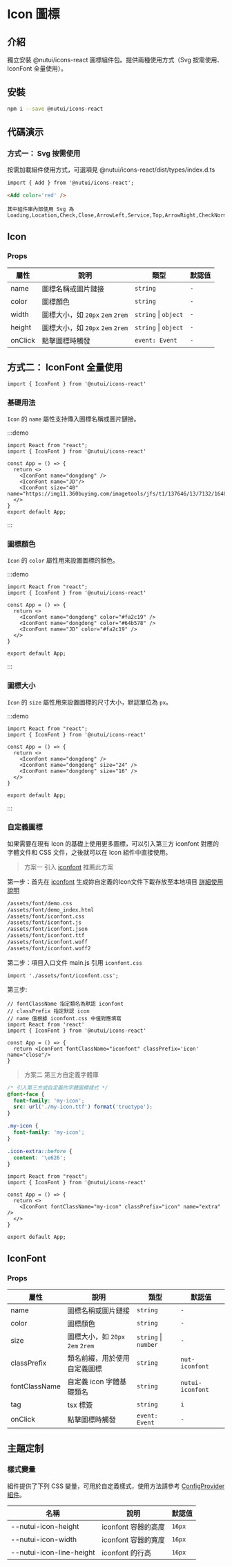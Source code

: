 # Icon 圖標

## 介紹

獨立安裝 @nutui/icons-react 圖標組件包。提供兩種使用方式（Svg 按需使用、IconFont 全量使用）。

## 安裝

```bash
npm i --save @nutui/icons-react
```

## 代碼演示

### 方式一： Svg 按需使用

按需加載組件使用方式，可選項見 @nutui/icons-react/dist/types/index.d.ts

```html
import { Add } from '@nutui/icons-react';

<Add color='red' />
```

<icon-demo />

```
其中組件庫內部使用 Svg 為
Loading,Location,Check,Close,ArrowLeft,Service,Top,ArrowRight,CheckNormal,Checked,CheckDisabled,JoySmile,Image,ImageError,CircleClose,MaskClose,Minus,Plus,ArrowUp,ArrowDown,Notice,CheckChecked,StarN,Tips,Loading1,TriangleUp,TriangleDown,Photograph,Failure,Del,Link,Download
```

## Icon

### Props

| 屬性 | 說明 | 類型 | 默認值 |
| --- | --- | --- | --- |
| name | 圖標名稱或圖片鏈接 | `string` | `-` |
| color | 圖標顏色 | `string` | `-` |
| width | 圖標大小，如 `20px` `2em` `2rem` | `string` \| `object` | `-` |
| height | 圖標大小，如 `20px` `2em` `2rem` | `string` \| `object` | `-` |
| onClick | 點擊圖標時觸發 | `event: Event` | `-` |

## 方式二： IconFont 全量使用

```tsx
import { IconFont } from '@nutui/icons-react'
```

### 基礎用法

`Icon` 的 `name` 屬性支持傳入圖標名稱或圖片鏈接。

:::demo

```tsx
import React from "react";
import { IconFont } from '@nutui/icons-react'

const App = () => {
  return <>
    <IconFont name="dongdong" />
    <IconFont name="JD"/>
    <IconFont size="40"  name="https://img11.360buyimg.com/imagetools/jfs/t1/137646/13/7132/1648/5f4c748bE43da8ddd/a3f06d51dcae7b60.png"/>
  </>
}
export default App;

```

:::

### 圖標顏色

`Icon` 的 `color` 屬性用來設置圖標的顏色。

:::demo

```tsx
import React from "react";
import { IconFont } from '@nutui/icons-react'

const App = () => {
  return <>
    <IconFont name="dongdong" color="#fa2c19" />
    <IconFont name="dongdong" color="#64b578" />
    <IconFont name="JD" color="#fa2c19" />
  </>
}

export default App;
```

:::

### 圖標大小

`Icon` 的 `size` 屬性用來設置圖標的尺寸大小，默認單位為 `px`。

:::demo

```tsx
import React from "react";
import { IconFont } from '@nutui/icons-react'

const App = () => {
  return <>
    <IconFont name="dongdong" />
    <IconFont name="dongdong" size="24" />
    <IconFont name="dongdong" size="16" />
  </>
}

export default App;
```

:::

### 自定義圖標

如果需要在現有 Icon 的基礎上使用更多圖標，可以引入第三方 iconfont 對應的字體文件和 CSS 文件，之後就可以在 Icon 組件中直接使用。

> 方案一 引入 [iconfont](https://www.iconfont.cn/) 推薦此方案

第一步：首先在 [iconfont](https://www.iconfont.cn/) 生成妳自定義的Icon文件下載存放至本地項目 [詳細使用說明](https://www.iconfont.cn/help/detail?spm=a313x.7781069.1998910419.d8d11a391&helptype=code)

```bash
/assets/font/demo.css
/assets/font/demo_index.html
/assets/font/iconfont.css
/assets/font/iconfont.js
/assets/font/iconfont.json
/assets/font/iconfont.ttf
/assets/font/iconfont.woff
/assets/font/iconfont.woff2
```

第二步：項目入口文件 main.js 引用 `iconfont.css`

```tsx
import './assets/font/iconfont.css';
```

第三步:

```tsx
// fontClassName 指定類名為默認 iconfont
// classPrefix 指定默認 icon
// name 值根據 iconfont.css 中值對應填寫 
import React from 'react'
import { IconFont } from '@nutui/icons-react'

const App = () => {
  return <IconFont fontClassName="iconfont" classPrefix='icon' name="close"/>
}
```

> 方案二 第三方自定義字體庫

```css
/* 引入第三方或自定義的字體圖標樣式 */
@font-face {
  font-family: 'my-icon';
  src: url('./my-icon.ttf') format('truetype');
}

.my-icon {
  font-family: 'my-icon';
}

.icon-extra::before {
  content: '\e626';
}
```

```tsx
import React from "react";
import { IconFont } from '@nutui/icons-react'

const App = () => {
  return <>
    <IconFont fontClassName="my-icon" classPrefix="icon" name="extra" />
  </>
}

export default App;
```

## IconFont

### Props

| 屬性 | 說明 | 類型 | 默認值 |
| --- | --- | --- | --- |
| name | 圖標名稱或圖片鏈接 | `string` | `-` |
| color | 圖標顏色 | `string` | `-` |
| size | 圖標大小，如 `20px` `2em` `2rem` | `string` \| `number` | `-` |
| classPrefix | 類名前綴，用於使用自定義圖標 | `string` | `nut-iconfont` |
| fontClassName | 自定義 icon 字體基礎類名 | `string` | `nutui-iconfont` |
| tag | tsx 標簽 | `string` | `i` |
| onClick | 點擊圖標時觸發 | `event: Event` | `-` |

## 主題定制

### 樣式變量

組件提供了下列 CSS 變量，可用於自定義樣式，使用方法請參考 [ConfigProvider 組件](#/zh-CN/component/configprovider)。

| 名稱 | 說明 | 默認值 |
| --- | --- | --- |
| \--nutui-icon-height | iconfont 容器的高度 | `16px` |
| \--nutui-icon-width | iconfont 容器的寬度 | `16px` |
| \--nutui-icon-line-height | iconfont 的行高 | `16px` |